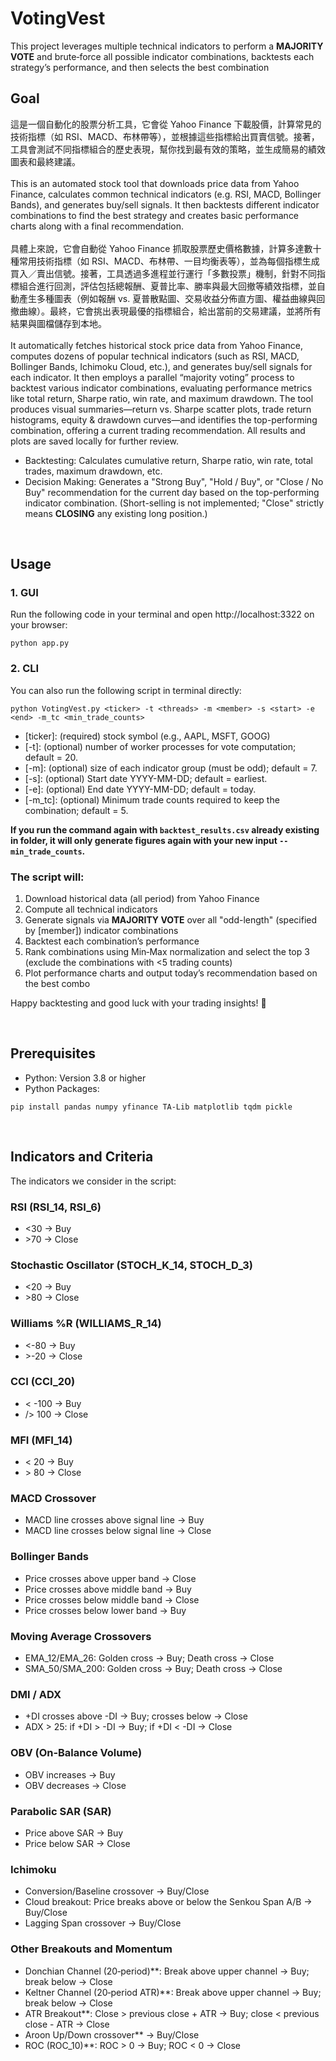 # VotingVest
This project leverages multiple technical indicators to perform a **MAJORITY VOTE** and brute‑force all possible indicator combinations, backtests each strategy’s performance, and then selects the best combination

## Goal
這是一個自動化的股票分析工具，它會從 Yahoo Finance 下載股價，計算常見的技術指標（如 RSI、MACD、布林帶等），並根據這些指標給出買賣信號。接著，工具會測試不同指標組合的歷史表現，幫你找到最有效的策略，並生成簡易的績效圖表和最終建議。
<br>
<br>
This is an automated stock tool that downloads price data from Yahoo Finance, calculates common technical indicators (e.g. RSI, MACD, Bollinger Bands), and generates buy/sell signals. It then backtests different indicator combinations to find the best strategy and creates basic performance charts along with a final recommendation.
<br>
<br>
具體上來說，它會自動從 Yahoo Finance 抓取股票歷史價格數據，計算多達數十種常用技術指標（如 RSI、MACD、布林帶、一目均衡表等），並為每個指標生成買入／賣出信號。接著，工具透過多進程並行運行「多數投票」機制，針對不同指標組合進行回測，評估包括總報酬、夏普比率、勝率與最大回撤等績效指標，並自動產生多種圖表（例如報酬 vs. 夏普散點圖、交易收益分佈直方圖、權益曲線與回撤曲線）。最終，它會挑出表現最優的指標組合，給出當前的交易建議，並將所有結果與圖檔儲存到本地。
<br>
<br>
It automatically fetches historical stock price data from Yahoo Finance, computes dozens of popular technical indicators (such as RSI, MACD, Bollinger Bands, Ichimoku Cloud, etc.), and generates buy/sell signals for each indicator. It then employs a parallel “majority voting” process to backtest various indicator combinations, evaluating performance metrics like total return, Sharpe ratio, win rate, and maximum drawdown. The tool produces visual summaries—return vs. Sharpe scatter plots, trade return histograms, equity & drawdown curves—and identifies the top-performing combination, offering a current trading recommendation. All results and plots are saved locally for further review.


- Backtesting: Calculates cumulative return, Sharpe ratio, win rate, total trades, maximum drawdown, etc.
- Decision Making: Generates a "Strong Buy", "Hold / Buy", or "Close / No Buy" recommendation for the current day based on the top-performing indicator combination. (Short-selling is not implemented; "Close" strictly means **CLOSING** any existing long position.)

<br>

## Usage

### 1. GUI
Run the following code in your terminal and open http://localhost:3322 on your browser:
```
python app.py
```


### 2. CLI
You can also run the following script in terminal directly:
```
python VotingVest.py <ticker> -t <threads> -m <member> -s <start> -e <end> -m_tc <min_trade_counts>
```
- [ticker]: (required) stock symbol (e.g., AAPL, MSFT, GOOG)
- [-t]: (optional) number of worker processes for vote computation; default = 20.
- [-m]: (optional) size of each indicator group (must be odd); default = 7.
- [-s]: (optional) Start date YYYY-MM-DD; default = earliest.
- [-e]: (optional) End date YYYY-MM-DD; default = today.
- [-m_tc]: (optional) Minimum trade counts required to keep the combination; default = 5.

**If you run the command again with `backtest_results.csv` already existing in folder, it will only generate figures again with your new input `--min_trade_counts`.**


### The script will:

1. Download historical data (all period) from Yahoo Finance
2. Compute all technical indicators
3. Generate signals via **MAJORITY VOTE** over all "odd-length" (specified by [member]) indicator combinations
4. Backtest each combination’s performance
5. Rank combinations using Min‑Max normalization and select the top 3 (exclude the combinations with <5 trading counts)
6. Plot performance charts and output today’s recommendation based on the best combo

Happy backtesting and good luck with your trading insights! 🎯


<br>



## Prerequisites
- Python: Version 3.8 or higher
- Python Packages:
```
pip install pandas numpy yfinance TA-Lib matplotlib tqdm pickle
```

<br>

## Indicators and Criteria
The indicators we consider in the script:

### RSI (RSI_14, RSI_6)
- <30 → Buy
- \>70 → Close

### Stochastic Oscillator (STOCH_K_14, STOCH_D_3)
- <20 → Buy
- \>80 → Close

### Williams %R (WILLIAMS_R_14)
- <-80 → Buy
- \>-20 → Close

### CCI (CCI_20)
- < -100 → Buy
- /> 100 → Close

### MFI (MFI_14)
- < 20 → Buy
- \> 80 → Close

### MACD Crossover
- MACD line crosses above signal line → Buy
- MACD line crosses below signal line → Close

### Bollinger Bands
- Price crosses above upper band → Close
- Price crosses above middle band → Buy
- Price crosses below middle band → Close
- Price crosses below lower band → Buy

### Moving Average Crossovers
- EMA_12/EMA_26: Golden cross → Buy; Death cross → Close
- SMA_50/SMA_200: Golden cross → Buy; Death cross → Close

### DMI / ADX
- +DI crosses above -DI → Buy; crosses below → Close
- ADX > 25: if +DI > -DI → Buy; if +DI < -DI → Close

### OBV (On‑Balance Volume)
- OBV increases → Buy
- OBV decreases → Close

### Parabolic SAR (SAR)
- Price above SAR → Buy
- Price below SAR → Close

### Ichimoku
- Conversion/Baseline crossover → Buy/Close
- Cloud breakout: Price breaks above or below the Senkou Span A/B → Buy/Close
- Lagging Span crossover → Buy/Close

### Other Breakouts and Momentum
- Donchian Channel (20‑period)**: Break above upper channel → Buy; break below → Close
- Keltner Channel (20‑period ATR)**: Break above upper channel → Buy; break below → Close
- ATR Breakout**: Close > previous close + ATR → Buy; close < previous close - ATR → Close
- Aroon Up/Down crossover** → Buy/Close
- ROC (ROC_10)**: ROC > 0 → Buy; ROC < 0 → Close


